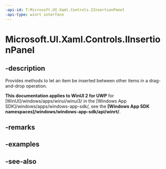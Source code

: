 ```yaml
---
-api-id: T:Microsoft.UI.Xaml.Controls.IInsertionPanel
-api-type: winrt interface
---
```


<!-- Interface syntax.
public interface IInsertionPanel : 
-->

# Microsoft.UI.Xaml.Controls.IInsertionPanel

## -description
Provides methods to let an item be inserted between other items in a drag-and-drop operation.

**This documentation applies to WinUI 2 for UWP** for [WinUI]/windows/apps/winui/winui3/ in the [Windows App SDK]/windows/apps/windows-app-sdk/, see the **[Windows App SDK namespaces]/windows/windows-app-sdk/api/winrt/**.

## -remarks

## -examples

## -see-also
